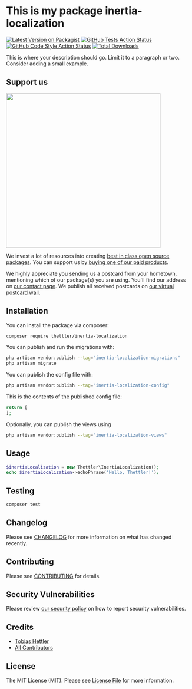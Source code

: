# This is my package inertia-localization

[![Latest Version on Packagist](https://img.shields.io/packagist/v/thettler/inertia-localization.svg?style=flat-square)](https://packagist.org/packages/thettler/inertia-localization)
[![GitHub Tests Action Status](https://img.shields.io/github/actions/workflow/status/thettler/inertia-localization/run-tests.yml?branch=main&label=tests&style=flat-square)](https://github.com/thettler/inertia-localization/actions?query=workflow%3Arun-tests+branch%3Amain)
[![GitHub Code Style Action Status](https://img.shields.io/github/actions/workflow/status/thettler/inertia-localization/fix-php-code-style-issues.yml?branch=main&label=code%20style&style=flat-square)](https://github.com/thettler/inertia-localization/actions?query=workflow%3A"Fix+PHP+code+style+issues"+branch%3Amain)
[![Total Downloads](https://img.shields.io/packagist/dt/thettler/inertia-localization.svg?style=flat-square)](https://packagist.org/packages/thettler/inertia-localization)

This is where your description should go. Limit it to a paragraph or two. Consider adding a small example.

## Support us

[<img src="https://github-ads.s3.eu-central-1.amazonaws.com/inertia-localization.jpg?t=1" width="419px" />](https://spatie.be/github-ad-click/inertia-localization)

We invest a lot of resources into creating [best in class open source packages](https://spatie.be/open-source). You can support us by [buying one of our paid products](https://spatie.be/open-source/support-us).

We highly appreciate you sending us a postcard from your hometown, mentioning which of our package(s) you are using. You'll find our address on [our contact page](https://spatie.be/about-us). We publish all received postcards on [our virtual postcard wall](https://spatie.be/open-source/postcards).

## Installation

You can install the package via composer:

```bash
composer require thettler/inertia-localization
```

You can publish and run the migrations with:

```bash
php artisan vendor:publish --tag="inertia-localization-migrations"
php artisan migrate
```

You can publish the config file with:

```bash
php artisan vendor:publish --tag="inertia-localization-config"
```

This is the contents of the published config file:

```php
return [
];
```

Optionally, you can publish the views using

```bash
php artisan vendor:publish --tag="inertia-localization-views"
```

## Usage

```php
$inertiaLocalization = new Thettler\InertiaLocalization();
echo $inertiaLocalization->echoPhrase('Hello, Thettler!');
```

## Testing

```bash
composer test
```

## Changelog

Please see [CHANGELOG](CHANGELOG.md) for more information on what has changed recently.

## Contributing

Please see [CONTRIBUTING](CONTRIBUTING.md) for details.

## Security Vulnerabilities

Please review [our security policy](../../security/policy) on how to report security vulnerabilities.

## Credits

- [Tobias Hettler](https://github.com/thettler)
- [All Contributors](../../contributors)

## License

The MIT License (MIT). Please see [License File](LICENSE.md) for more information.
